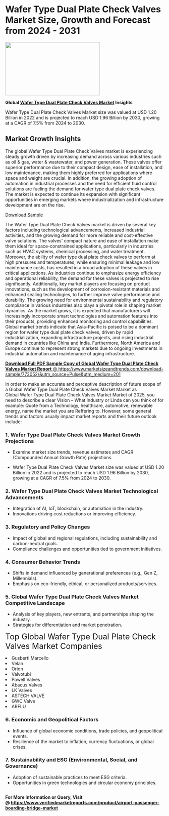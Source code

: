 <H1>Wafer Type Dual Plate Check Valves Market Size, Growth and Forecast from 2024 - 2031</H1><img class="aligncenter size-medium wp-image-584254" src="https://thirdeyenews.in/wp-content/uploads/2024/09/Global-Market-Research-300x168.jpeg" alt="" width="300" height="168" /><p><strong>Global&nbsp;<a href="https://www.marketsizeandtrends.com/download-sample/773052/&amp;utm_source=Pulse&amp;utm_medium=201">Wafer Type Dual Plate Check Valves Market</a> Insights</strong></p><p>Wafer Type Dual Plate Check Valves Market size was valued at USD 1.20 Billion in 2022 and is projected to reach USD 1.96 Billion by 2030, growing at a CAGR of 7.5% from 2024 to 2030.</p><p><h2>Market Growth Insights</h2> <p>The global Wafer Type Dual Plate Check Valves market is experiencing steady growth driven by increasing demand across various industries such as oil & gas, water & wastewater, and power generation. These valves offer superior performance due to their compact design, ease of installation, and low maintenance, making them highly preferred for applications where space and weight are crucial. In addition, the growing adoption of automation in industrial processes and the need for efficient fluid control solutions are fueling the demand for wafer type dual plate check valves. The market is expected to continue its expansion with significant opportunities in emerging markets where industrialization and infrastructure development are on the rise.</p> <p><a href="#">Download Sample</a></p> <p>The Wafer Type Dual Plate Check Valves market is driven by several key factors including technological advancements, increased industrial activities, and the growing demand for more reliable and cost-effective valve solutions. The valves' compact nature and ease of installation make them ideal for space-constrained applications, particularly in industries such as HVAC systems, chemical processing, and water treatment. Moreover, the ability of wafer type dual plate check valves to perform at high pressures and temperatures, while ensuring minimal leakage and low maintenance costs, has resulted in a broad adoption of these valves in critical applications. As industries continue to emphasize energy efficiency and operational reliability, the demand for these valves is projected to rise significantly. Additionally, key market players are focusing on product innovations, such as the development of corrosion-resistant materials and enhanced sealing technologies, to further improve valve performance and durability. The growing need for environmental sustainability and regulatory compliance in various industries also plays a pivotal role in shaping market dynamics. As the market grows, it is expected that manufacturers will increasingly incorporate smart technologies and automation features into their products, providing enhanced monitoring and control capabilities. Global market trends indicate that Asia-Pacific is poised to be a dominant region for wafer type dual plate check valves, driven by rapid industrialization, expanding infrastructure projects, and rising industrial demand in countries like China and India. Furthermore, North America and Europe continue to represent strong markets due to ongoing investments in industrial automation and maintenance of aging infrastructure. <p><a href="#"></p><p><span class=""><strong>Download Full PDF Sample Copy of Global Wafer Type Dual Plate Check Valves Market Report</strong> @ <a href="https://www.marketsizeandtrends.com/download-sample/773052/&amp;utm_source=Pulse&amp;utm_medium=201" target="_blank">https://www.marketsizeandtrends.com/download-sample/773052/&amp;utm_source=Pulse&amp;utm_medium=201</a></span></p><p>In order to make an accurate and perceptive description of future scope of a Global&nbsp;Wafer Type Dual Plate Check Valves Market Market as Global&nbsp;Wafer Type Dual Plate Check Valves Market Market of 2025, you need to describe a clear Vision &ndash; What Industry or Linda can you think of for example: Quote from a Technology, healthcare, automotive, renewable energy, name the market you are Reffering to. However, some general trends and factors usually impact market reports and their future outlook include:</p><h3>1.&nbsp;<strong>Wafer Type Dual Plate Check Valves Market Growth Projections</strong></h3><ul><li>Examine market size trends, revenue estimates and CAGR (Compounded Annual Growth Rate) projections.</li><li><p>Wafer Type Dual Plate Check Valves Market size was valued at USD 1.20 Billion in 2022 and is projected to reach USD 1.96 Billion by 2030, growing at a CAGR of 7.5% from 2024 to 2030.</p></li></ul><h3>2.&nbsp;<strong>Wafer Type Dual Plate Check Valves Market Technological Advancements</strong></h3><ul><li>Integration of AI, IoT, blockchain, or automation in the industry.</li><li>Innovations driving cost reductions or improving efficiency.</li></ul><h3>3.&nbsp;<strong>Regulatory and Policy Changes</strong></h3><ul><li>Impact of global and regional regulations, including sustainability and carbon-neutral goals.</li><li>Compliance challenges and opportunities tied to government initiatives.</li></ul><h3>4.&nbsp;<strong>Consumer Behavior Trends</strong></h3><ul><li>Shifts in demand influenced by generational preferences (e.g., Gen Z, Millennials).</li><li>Emphasis on eco-friendly, ethical, or personalized products/services.</li></ul><h3>5.&nbsp;<strong>Global Wafer Type Dual Plate Check Valves Market Competitive Landscape</strong></h3><ul><li>Analysis of key players, new entrants, and partnerships shaping the industry.</li><li>Strategies for differentiation and market penetration.</li></ul><p data-pm-slice="1 1 []"><span style="color: inherit; font-family: inherit; font-size: 25px;">Top Global Wafer Type Dual Plate Check Valves Market Companies</span></p><div class="" data-test-id=""><p><li>Gusberti Marcello</li><li> Velan</li><li> Orion</li><li> Valvotubi</li><li> Powell Valves</li><li> Abacus Valves</li><li> LK Valves</li><li> ASTECH VALVE</li><li> GWC Valve</li><li> ARFLU</li></p></div><h3>6.&nbsp;<strong>Economic and Geopolitical Factors</strong></h3><ul><li>Influence of global economic conditions, trade policies, and geopolitical events.</li><li>Resilience of the market to inflation, currency fluctuations, or global crises.</li></ul><h3>7.&nbsp;<strong>Sustainability and ESG (Environmental, Social, and Governance)</strong></h3><ul><li>Adoption of sustainable practices to meet ESG criteria.</li><li>Opportunities in green technologies and circular economy principles.</li></ul><h2><strong style="font-size: 14px;">For More Information or Query, Visit @&nbsp;</strong><a style="background-color: #ffffff; font-size: 14px;" href="https://www.marketsizeandtrends.com/report/wafer-type-dual-plate-check-valves-market/" target="_blank">https://www.verifiedmarketreports.com/product/airport-passenger-boarding-bridge-market</a></h2>
